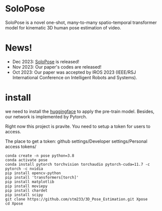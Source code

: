 # SoloPose
SoloPose is a novel one-shot, many-to-many spatio-temporal transformer model for kinematic 3D human pose estimation of video.

# News!
- Dec 2023: [SoloPose](https://developer.nvidia.com/cuda-downloads](https://github.com/Santa-Clara-Media-Lab/SoloPose)) is released!
- Nov 2023: Our paper's codes are released!
- Oct 2023: Our paper was accepted by IROS 2023 (IEEE/RSJ International Conference on Intelligent Robots and Systems).

# install

we need to install the [huggingface](https://huggingface.co/docs/transformers/installation#:~:text=%F0%9F%A4%97%20Transformers%20is%20tested%20on,PyTorch%20installation%20instructions.) to apply the pre-train model. Besides, our network is implemented by Pytorch.

Right now this project is pravite. You need to setup a token for users to access.

The place to get a token: github settings/Developer settings/Personal access tokens/

```
conda create -n pose python=3.8
conda activate pose
conda install pytorch torchvision torchaudio pytorch-cuda=11.7 -c pytorch -c nvidia
pip install opencv-python
pip install 'transformers[torch]'
pip install matplotlib
pip install moviepy
pip install chardet
pip install scipy
git clone https://github.com/stm233/3D_Pose_Estimation.git Xpose
cd Xpose
```
